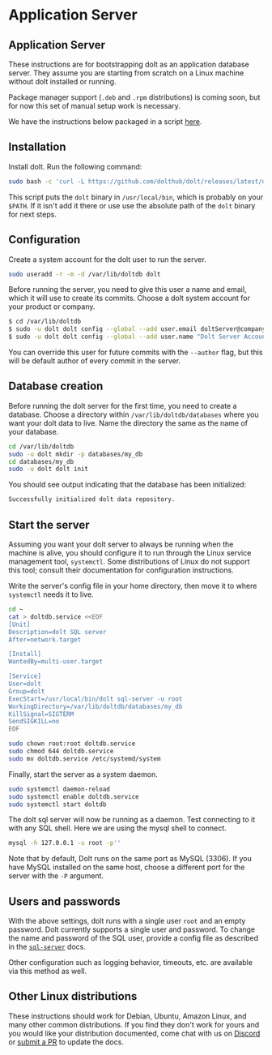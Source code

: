 # Application Server

## Application Server

These instructions are for bootstrapping dolt as an application database server. They assume you are starting from scratch on a Linux machine without dolt installed or running.

Package manager support (`.deb` and `.rpm` distributions) is coming soon, but for now this set of manual setup work is necessary.

We have the instructions below packaged in a script [here](https://github.com/dolthub/dolt/blob/main/docs/deploy-server.sh).

## Installation

Install dolt. Run the following command:

```bash
sudo bash -c 'curl -L https://github.com/dolthub/dolt/releases/latest/download/install.sh | sudo bash'
```

This script puts the `dolt` binary in `/usr/local/bin`, which is probably on your `$PATH`. If it isn't add it there or use use the absolute path of the `dolt` binary for next steps.

## Configuration

Create a system account for the dolt user to run the server.

```bash
sudo useradd -r -m -d /var/lib/doltdb dolt
```

Before running the server, you need to give this user a name and email, which it will use to create its commits. Choose a dolt system account for your product or company.

```bash
$ cd /var/lib/doltdb
$ sudo -u dolt dolt config --global --add user.email doltServer@company.com
$ sudo -u dolt dolt config --global --add user.name "Dolt Server Account"
```

You can override this user for future commits with the `--author` flag, but this will be default author of every commit in the server.

## Database creation

Before running the dolt server for the first time, you need to create a database. Choose a directory within `/var/lib/doltdb/databases` where you want your dolt data to live. Name the directory the same as the name of your database.

```bash
cd /var/lib/doltdb
sudo -u dolt mkdir -p databases/my_db
cd databases/my_db
sudo -u dolt dolt init
```

You should see output indicating that the database has been initialized:

```bash
Successfully initialized dolt data repository.
```

## Start the server

Assuming you want your dolt server to always be running when the machine is alive, you should configure it to run through the Linux service management tool, `systemctl`. Some distributions of Linux do not support this tool; consult their documentation for configuration instructions.

Write the server's config file in your home directory, then move it to where `systemctl` needs it to live.

```bash
cd ~
cat > doltdb.service <<EOF
[Unit]
Description=dolt SQL server
After=network.target

[Install]
WantedBy=multi-user.target

[Service]
User=dolt
Group=dolt
ExecStart=/usr/local/bin/dolt sql-server -u root
WorkingDirectory=/var/lib/doltdb/databases/my_db
KillSignal=SIGTERM
SendSIGKILL=no
EOF

sudo chown root:root doltdb.service
sudo chmod 644 doltdb.service
sudo mv doltdb.service /etc/systemd/system
```

Finally, start the server as a system daemon.

```bash
sudo systemctl daemon-reload
sudo systemctl enable doltdb.service
sudo systemctl start doltdb
```

The dolt sql server will now be running as a daemon. Test connecting to it with any SQL shell. Here we are using the mysql shell to connect.

```bash
mysql -h 127.0.0.1 -u root -p''
```

Note that by default, Dolt runs on the same port as MySQL (3306). If you have MySQL installed on the same host, choose a different port for the server with the `-P` argument.

## Users and passwords

With the above settings, dolt runs with a single user `root` and an empty password. Dolt currently supports a single user and password. To change the name and password of the SQL user, provide a config file as described in the [`sql-server`](../../cli-reference/cli.md#dolt-sql-server) docs.

Other configuration such as logging behavior, timeouts, etc. are available via this method as well.

## Other Linux distributions

These instructions should work for Debian, Ubuntu, Amazon Linux, and many other common distributions. If you find they don't work for yours and you would like your distribution documented, come chat with us on [Discord](https://discord.com/invite/RFwfYpu) or [submit a PR](https://github.com/dolthub/docs) to update the docs.
